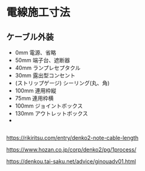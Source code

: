 # 電線施工寸法


## ケーブル外装
- 0mm 電源、省略
- 50mm 端子台、遮断器
- 40mm ランプレセプタクル
- 30mm 露出型コンセント
- (ストリップゲージ) シーリング(丸、角)
- 100mm 連用枠縦
- 75mm 連用枠横
- 100mm ジョイントボックス
- 130mm アウトレットボックス
- 



## 


https://rikiritsu.com/entry/denko2-note-cable-length

https://www.hozan.co.jp/corp/denko2/pg/1process/

https://denkou.tai-saku.net/advice/ginouadv01.html


